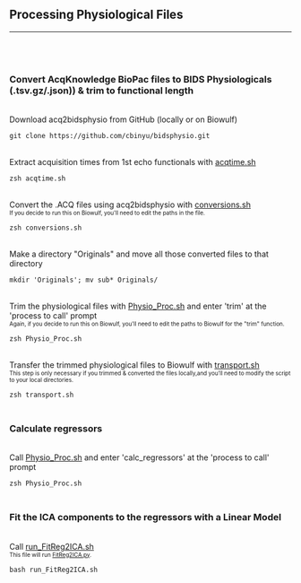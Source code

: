 ## Processing Physiological Files
---
<br>

### <br> Convert AcqKnowledge BioPac files to BIDS Physiologicals (.tsv.gz/.json)) & trim to functional length

<br>Download acq2bidsphysio from GitHub (locally or on Biowulf)
```
git clone https://github.com/cbinyu/bidsphysio.git
```

<br>Extract acquisition times from 1st echo functionals with [acqtime.sh](acqtime.sh)
```
zsh acqtime.sh
```

<br>Convert the .ACQ files using acq2bidsphysio with [conversions.sh](conversions.sh)
<br><font size="1">If you decide to run this on Biowulf, you'll need to edit the paths in the file.</font>
```
zsh conversions.sh
```

<br>Make a directory "Originals" and move all those converted files to that directory
```
mkdir 'Originals'; mv sub* Originals/
```

<br>Trim the physiological files with [Physio_Proc.sh](Physio_Proc.sh) and enter 'trim' at the 'process to call' prompt
<br><font size="1">Again, if you decide to run this on Biowulf, you'll need to edit the paths to Biowulf for the "trim" function.</font>
```
zsh Physio_Proc.sh
```

<br>Transfer the trimmed physiological files to Biowulf with [transport.sh](transport.sh)
<br><font size="1">This step is only necessary if you trimmed & converted the files locally,and you'll need to modify the script to your local directories.</font>
```
zsh transport.sh
```


### <br>Calculate regressors 
<br>Call [Physio_Proc.sh](Physio_Proc.sh) and enter 'calc_regressors' at the 'process to call' prompt
```
zsh Physio_Proc.sh      
```

### <br>Fit the ICA components to the regressors with a Linear Model
<br>Call [run_FitReg2ICA.sh](run_FitReg2ICA.sh)
<br><font size="1">This file will run [FitReg2ICA.py](FitReg2ICA.py).</font>
```
bash run_FitReg2ICA.sh
```